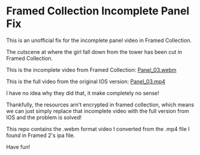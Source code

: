 # Framed Collection Incomplete Panel Fix
This is an unofficial fix for the incomplete panel video in Framed Collection. 

The cutscene at where the girl fall down from the tower has been cut in Framed Collection. 

This is the incomplete video from Framed Collection: 
[Panel_03.webm](https://github.com/happymimimix/Framed-Collection-Incomplete-Panel-Fix/assets/107282563/0eb932b1-975d-4101-841b-e43c6e4cac69)

This is the full video from the original IOS version: 
[Panel_03.mp4](https://github.com/happymimimix/Framed-Collection-Incomplete-Panel-Fix/assets/107282563/163cbb6f-3231-4bd3-9b33-bebf6393fd0a)

I have no idea why they did that, it make completely no sense! 

Thankfully, the resources arn't encrypted in framed collection, which means we can just simply replace that incomplete video with the full version from IOS and the problem is solved! 

This repo contains the .webm format video I converted from the .mp4 file I found in Framed 2's ipa file. 

Have fun! 
